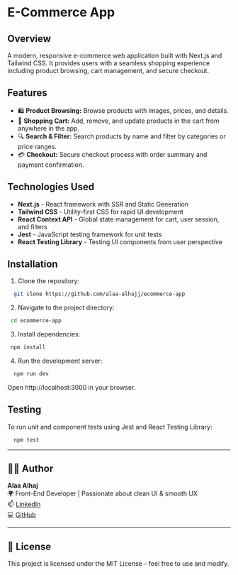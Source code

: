 # E-Commerce App

## Overview
A modern, responsive e-commerce web application built with Next.js and Tailwind CSS. It provides users with a seamless shopping experience including product browsing, cart management, and secure checkout.

## Features
- 🛍️ **Product Browsing:** Browse products with images, prices, and details.  
- 🛒 **Shopping Cart:** Add, remove, and update products in the cart from anywhere in the app.  
- 🔍 **Search & Filter:** Search products by name and filter by categories or price ranges.  
- 💳 **Checkout:** Secure checkout process with order summary and payment confirmation.  

## Technologies Used
- **Next.js** - React framework with SSR and Static Generation  
- **Tailwind CSS** - Utility-first CSS for rapid UI development  
- **React Context API** - Global state management for cart, user session, and filters  
- **Jest** - JavaScript testing framework for unit tests  
- **React Testing Library** - Testing UI components from user perspective  

## Installation

1. Clone the repository:
```bash
  git clone https://github.com/alaa-alhajj/ecommerce-app
```
   
2. Navigate to the project directory:
 ```bash
  cd ecommerce-app
```
   
3. Install dependencies:
 ```bash
  npm install
```
   
4. Run the development server:
```bash
  npm run dev
   ```
Open http://localhost:3000 in your browser.


## Testing
To run unit and component tests using Jest and React Testing Library:
```bash
  npm test
```
---

## 👩‍💻 Author

**Alaa Alhaj**  
🌍 Front-End Developer | Passionate about clean UI & smooth UX  
📫 [LinkedIn](https://www.linkedin.com/in/alaa-alhaj/)  
💻 [GitHub](https://github.com/alaa-alhajj/)
   
---

## 📄 License

This project is licensed under the MIT License – feel free to use and modify.
